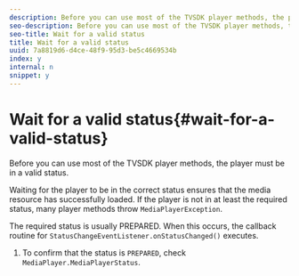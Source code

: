 ```yaml
---
description: Before you can use most of the TVSDK player methods, the player must be in a valid status.
seo-description: Before you can use most of the TVSDK player methods, the player must be in a valid status.
seo-title: Wait for a valid status
title: Wait for a valid status
uuid: 7a8819d6-d4ce-48f9-95d3-be5c4669534b
index: y
internal: n
snippet: y
---
```


# Wait for a valid status{#wait-for-a-valid-status}

Before you can use most of the TVSDK player methods, the player must be in a valid status.

 Waiting for the player to be in the correct status ensures that the media resource has successfully loaded. If the player is not in at least the required status, many player methods throw `MediaPlayerException`.

The required status is usually PREPARED. When this occurs, the callback routine for `StatusChangeEventListener.onStatusChanged()` executes. 

1. To confirm that the status is `PREPARED`, check `MediaPlayer.MediaPlayerStatus`.
